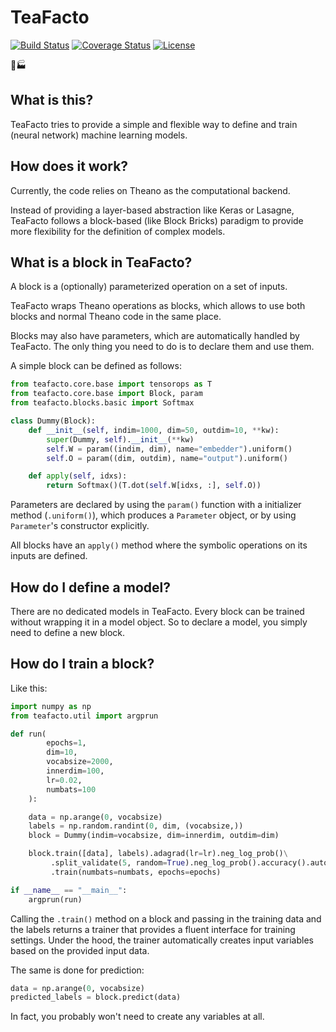 # TeaFacto

[![Build Status](https://travis-ci.org/lukovnikov/teafacto.svg?branch=master)](https://travis-ci.org/lukovnikov/teafacto)
[![Coverage Status](https://coveralls.io/repos/github/lukovnikov/teafacto/badge.svg?branch=master)](https://coveralls.io/github/lukovnikov/teafacto?branch=master)
[![License](https://img.shields.io/badge/license-MIT-blue.svg)](https://github.com/lukovnikov/teafacto/blob/master/LICENSE)

:tea::factory:

## What is this?
TeaFacto tries to provide a simple and flexible way to define and train (neural network) machine learning models.

## How does it work?
Currently, the code relies on Theano as the computational backend.

Instead of providing a layer-based abstraction like Keras or Lasagne, TeaFacto follows a block-based
(like Block Bricks) paradigm to provide more flexibility for the definition of complex models.

## What is a block in TeaFacto?
A block is a (optionally) parameterized operation on a set of inputs.

TeaFacto wraps Theano operations as blocks, which allows to use both blocks and normal Theano code in the same place.

Blocks may also have parameters, which are automatically handled by TeaFacto.
The only thing you need to do is to declare them and use them.

A simple block can be defined as follows:
```python
from teafacto.core.base import tensorops as T
from teafacto.core.base import Block, param
from teafacto.blocks.basic import Softmax

class Dummy(Block):
    def __init__(self, indim=1000, dim=50, outdim=10, **kw):
        super(Dummy, self).__init__(**kw)
        self.W = param((indim, dim), name="embedder").uniform()
        self.O = param((dim, outdim), name="output").uniform()

    def apply(self, idxs):
        return Softmax()(T.dot(self.W[idxs, :], self.O))
```
Parameters are declared by using the ```param()``` function with a initializer method (```.uniform()```),
which produces a ```Parameter``` object, or by using ```Parameter```'s constructor explicitly.

All blocks have an ```apply()``` method where the symbolic operations on its inputs are defined.

## How do I define a model?
There are no dedicated models in TeaFacto.
Every block can be trained without wrapping it in a model object.
So to declare a model, you simply need to define a new block.

## How do I train a block?
Like this:
```python
import numpy as np
from teafacto.util import argprun

def run(
        epochs=1,
        dim=10,
        vocabsize=2000,
        innerdim=100,
        lr=0.02,
        numbats=100
    ):

    data = np.arange(0, vocabsize)
    labels = np.random.randint(0, dim, (vocabsize,))
    block = Dummy(indim=vocabsize, dim=innerdim, outdim=dim)

    block.train([data], labels).adagrad(lr=lr).neg_log_prob()\
         .split_validate(5, random=True).neg_log_prob().accuracy().autosave\
         .train(numbats=numbats, epochs=epochs)

if __name__ == "__main__":
    argprun(run)
```
Calling the ```.train()``` method on a block and passing in the training data and the labels returns a
trainer that provides a fluent interface for training settings.
Under the hood, the trainer automatically creates input variables based on the provided input data.

The same is done for prediction:
```python
data = np.arange(0, vocabsize)
predicted_labels = block.predict(data)
```
In fact, you probably won't need to create any variables at all.